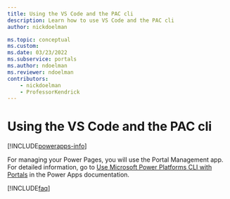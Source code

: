 ```yaml
---
title: Using the VS Code and the PAC cli
description: Learn how to use VS Code and the PAC cli
author: nickdoelman

ms.topic: conceptual
ms.custom: 
ms.date: 03/23/2022
ms.subservice: portals
ms.author: ndoelman
ms.reviewer: ndoelman
contributors:
    - nickdoelman
    - ProfessorKendrick
---
```


# Using the VS Code and the PAC cli

[!INCLUDE[powerapps-info](../includes/cc-powerapps-info.md)]

For managing your Power Pages, you will use the Portal Management app. For detailed information, go to [Use Microsoft Power Platforms CLI with Portals](/powerapps/maker/portals/power-apps/cli-tutorial) in the Power Apps documentation.

[!INCLUDE[faq](faq.yml)]